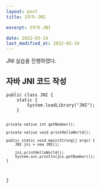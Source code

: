```yaml
---
layout: post
title: 3주차-JNI

excerpt: 3주차-JNI

date: 2022-03-19
last_modified_at: 2022-03-19
---
```


JNI 실습을 진행하였다.

<H2>자바 JNI 코드 작성</H2>
<pre>
<code>public class JNI {
	static {
        System.loadLibrary("JNI");
    }

    private native int getNumber();

    private native void printHelloWorld();

    public static void main(String[] args) {
        JNI jni = new JNI();

        jni.printHelloWorld();
        System.out.println(jni.getNumber());
    }
}
</code>
</pre>


